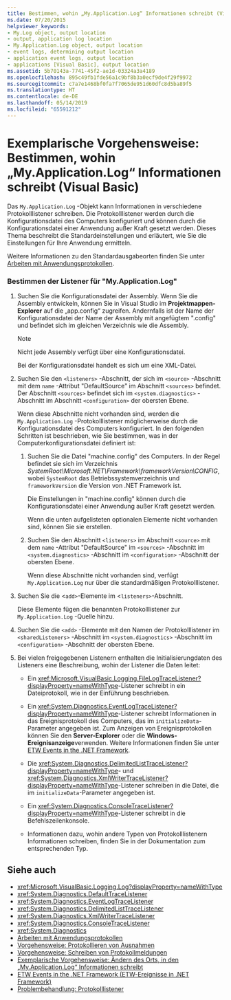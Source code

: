 ```yaml
---
title: Bestimmen, wohin „My.Application.Log“ Informationen schreibt (Visual Basic)
ms.date: 07/20/2015
helpviewer_keywords:
- My.Log object, output location
- output, application log location
- My.Application.Log object, output location
- event logs, determining output location
- application event logs, output location
- applications [Visual Basic], output location
ms.assetid: 5b70143a-7741-45f2-ae1d-03324a3a4189
ms.openlocfilehash: 895c49fb1fde56a1c9bf8b3a0ecf9de4f29f9972
ms.sourcegitcommit: c7a7e1468bf0fa7f7065de951d60dfc8d5ba89f5
ms.translationtype: HT
ms.contentlocale: de-DE
ms.lasthandoff: 05/14/2019
ms.locfileid: "65591212"
---
```

# <a name="walkthrough-determining-where-myapplicationlog-writes-information-visual-basic"></a>Exemplarische Vorgehensweise: Bestimmen, wohin „My.Application.Log“ Informationen schreibt (Visual Basic)

Das `My.Application.Log` -Objekt kann Informationen in verschiedene Protokolllistener schreiben. Die Protokolllistener werden durch die Konfigurationsdatei des Computers konfiguriert und können durch die Konfigurationsdatei einer Anwendung außer Kraft gesetzt werden. Dieses Thema beschreibt die Standardeinstellungen und erläutert, wie Sie die Einstellungen für Ihre Anwendung ermitteln.

Weitere Informationen zu den Standardausgabeorten finden Sie unter [Arbeiten mit Anwendungsprotokollen](../../../../visual-basic/developing-apps/programming/log-info/working-with-application-logs.md).

### <a name="to-determine-the-listeners-for-myapplicationlog"></a>Bestimmen der Listener für "My.Application.Log"

1. Suchen Sie die Konfigurationsdatei der Assembly. Wenn Sie die Assembly entwickeln, können Sie in Visual Studio im **Projektmappen-Explorer** auf die „app.config“ zugreifen. Andernfalls ist der Name der Konfigurationsdatei der Name der Assembly mit angefügtem ".config" und befindet sich im gleichen Verzeichnis wie die Assembly.

    > [!NOTE]
    >  Nicht jede Assembly verfügt über eine Konfigurationsdatei.

    Bei der Konfigurationsdatei handelt es sich um eine XML-Datei.

2. Suchen Sie den `<listeners>` -Abschnitt, der sich im `<source>` -Abschnitt mit dem `name` -Attribut "DefaultSource" im Abschnitt `<sources>` befindet. Der Abschnitt `<sources>` befindet sich im `<system.diagnostics>` -Abschnitt im Abschnitt `<configuration>` der obersten Ebene.

    Wenn diese Abschnitte nicht vorhanden sind, werden die `My.Application.Log` -Protokolllistener möglicherweise durch die Konfigurationsdatei des Computers konfiguriert. In den folgenden Schritten ist beschrieben, wie Sie bestimmen, was in der Computerkonfigurationsdatei definiert ist:

    1. Suchen Sie die Datei "machine.config" des Computers. In der Regel befindet sie sich im Verzeichnis *SystemRoot\Microsoft.NET\Framework\frameworkVersion\CONFIG*, wobei `SystemRoot` das Betriebssystemverzeichnis und `frameworkVersion` die Version von .NET Framework ist.

        Die Einstellungen in "machine.config" können durch die Konfigurationsdatei einer Anwendung außer Kraft gesetzt werden.

        Wenn die unten aufgelisteten optionalen Elemente nicht vorhanden sind, können Sie sie erstellen.

    2. Suchen Sie den Abschnitt `<listeners>` im Abschnitt `<source>` mit dem `name` -Attribut "DefaultSource" im `<sources>` -Abschnitt im `<system.diagnostics>` -Abschnitt im `<configuration>` -Abschnitt der obersten Ebene.

        Wenn diese Abschnitte nicht vorhanden sind, verfügt `My.Application.Log` nur über die standardmäßigen Protokolllistener.

3. Suchen Sie die <`add>`-Elemente im <`listeners>`-Abschnitt.

     Diese Elemente fügen die benannten Protokolllistener zur `My.Application.Log` -Quelle hinzu.

4. Suchen Sie die `<add>` -Elemente mit den Namen der Protokolllistener im `<sharedListeners>` -Abschnitt im `<system.diagnostics>` -Abschnitt im `<configuration>` -Abschnitt der obersten Ebene.

5. Bei vielen freigegebenen Listenern enthalten die Initialisierungdaten des Listeners eine Beschreibung, wohin der Listener die Daten leitet:

    - Ein <xref:Microsoft.VisualBasic.Logging.FileLogTraceListener?displayProperty=nameWithType>-Listener schreibt in ein Dateiprotokoll, wie in der Einführung beschrieben.

    - Ein <xref:System.Diagnostics.EventLogTraceListener?displayProperty=nameWithType>-Listener schreibt Informationen in das Ereignisprotokoll des Computers, das im `initializeData`-Parameter angegeben ist. Zum Anzeigen von Ereignisprotokollen können Sie den **Server-Explorer** oder die **Windows-Ereignisanzeige**verwenden. Weitere Informationen finden Sie unter [ETW Events in the .NET Framework](../../../../framework/performance/etw-events.md).

    - Die <xref:System.Diagnostics.DelimitedListTraceListener?displayProperty=nameWithType>- und <xref:System.Diagnostics.XmlWriterTraceListener?displayProperty=nameWithType>-Listener schreiben in die Datei, die im `initializeData`-Parameter angegeben ist.

    - Ein <xref:System.Diagnostics.ConsoleTraceListener?displayProperty=nameWithType>-Listener schreibt in die Befehlszeilenkonsole.

    - Informationen dazu, wohin andere Typen von Protokolllistenern Informationen schreiben, finden Sie in der Dokumentation zum entsprechenden Typ.

## <a name="see-also"></a>Siehe auch

- <xref:Microsoft.VisualBasic.Logging.Log?displayProperty=nameWithType>
- <xref:System.Diagnostics.DefaultTraceListener>
- <xref:System.Diagnostics.EventLogTraceListener>
- <xref:System.Diagnostics.DelimitedListTraceListener>
- <xref:System.Diagnostics.XmlWriterTraceListener>
- <xref:System.Diagnostics.ConsoleTraceListener>
- <xref:System.Diagnostics>
- [Arbeiten mit Anwendungsprotokollen](../../../../visual-basic/developing-apps/programming/log-info/working-with-application-logs.md)
- [Vorgehensweise: Protokollieren von Ausnahmen](../../../../visual-basic/developing-apps/programming/log-info/how-to-log-exceptions.md)
- [Vorgehensweise: Schreiben von Protokollmeldungen](../../../../visual-basic/developing-apps/programming/log-info/how-to-write-log-messages.md)
- [Exemplarische Vorgehensweise: Ändern des Orts, in den „My.Application.Log“ Informationen schreibt](../../../../visual-basic/developing-apps/programming/log-info/walkthrough-changing-where-my-application-log-writes-information.md)
- [ETW Events in the .NET Framework (ETW-Ereignisse in .NET Framework)](../../../../framework/performance/etw-events.md)
- [Problembehandlung: Protokolllistener](../../../../visual-basic/developing-apps/programming/log-info/troubleshooting-log-listeners.md)
